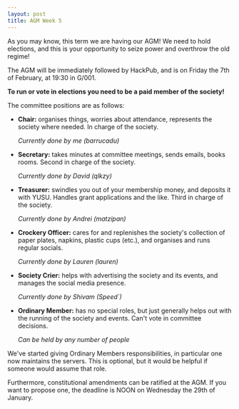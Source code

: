 ```yaml
---
layout: post
title: AGM Week 5
---
```


As you may know, this term we are having our AGM! We need to hold
elections, and this is your opportunity to seize power and overthrow
the old regime!

The AGM will be immediately followed by HackPub, and is on Friday the
7th of February, at 19:30 in G/001.

**To run or vote in elections you need to be a paid member of the
society!**

The committee positions are as follows:

 - **Chair:** organises things, worries about attendance, represents the
     society where needed. In charge of the society.

     *Currently done by me (barrucadu)*

 - **Secretary:** takes minutes at committee meetings, sends emails,
     books rooms. Second in charge of the society.

     *Currently done by David (qlkzy)*

 - **Treasurer:** swindles you out of your membership money, and
     deposits it with YUSU. Handles grant applications and the
     like. Third in charge of the society.

     *Currently done by Andrei (matzipan)*

 - **Crockery Officer:** cares for and replenishes the society's
     collection of paper plates, napkins, plastic cups (etc.), and
     organises and runs regular socials.

     *Currently done by Lauren (lauren)*

 - **Society Crier:** helps with advertising the society and its
     events, and manages the social media presence.

     *Currently done by Shivam (Speed\`)*

 - **Ordinary Member:** has no special roles, but just generally helps
     out with the running of the society and events. Can't vote in
     committee decisions.

     *Can be held by any number of people*

We've started giving Ordinary Members responsibilities, in particular
one now maintains the servers. This is optional, but it would be
helpful if someone would assume that role.

Furthermore, constitutional amendments can be ratified at the AGM. If
you want to propose one, the deadline is NOON on Wednesday the 29th of
January.

